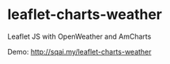 # leaflet-charts-weather

Leaflet JS with OpenWeather and AmCharts

Demo: http://sqai.my/leaflet-charts-weather

